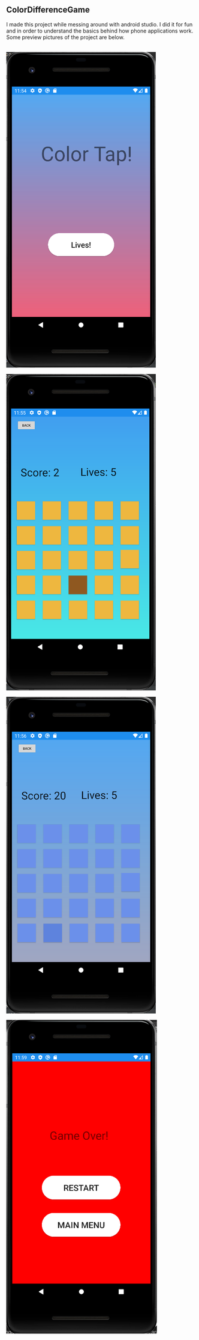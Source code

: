 ## ColorDifferenceGame
I made this project while messing around with android studio. I did it for fun and in order to understand the basics behind how phone applications work.  Some preview pictures of the project are below.
<br/><br/>


![ScreenShot](/pictures/Home.png)

![ScreenShot](/pictures/game1.png)

![ScreenShot](/pictures/game2.png)

![ScreenShot](/pictures/gameover.png)


